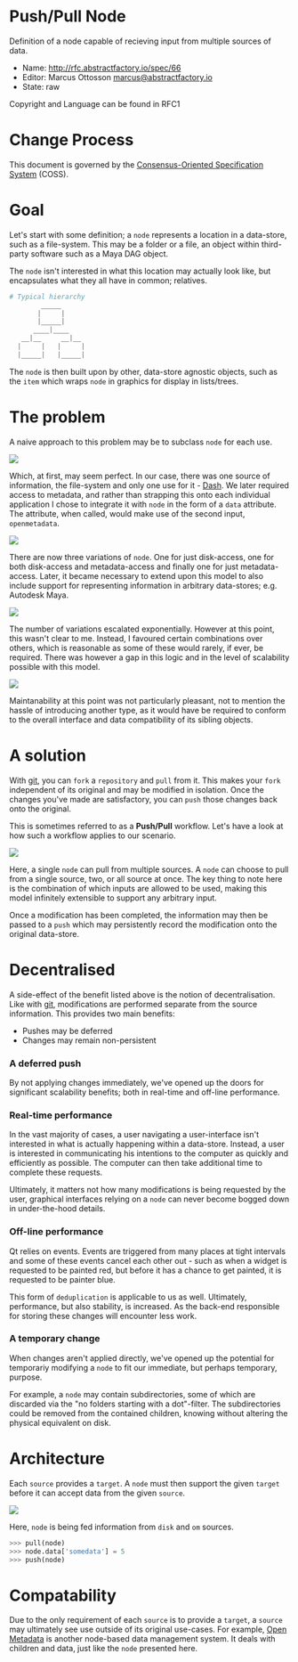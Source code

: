 # Push/Pull Node

Definition of a node capable of recieving input from multiple sources of data.

* Name: http://rfc.abstractfactory.io/spec/66
* Editor: Marcus Ottosson <marcus@abstractfactory.io>
* State: raw

Copyright and Language can be found in RFC1

# Change Process

This document is governed by the [Consensus-Oriented Specification System](http://www.digistan.org/spec:1/COSS) (COSS).

# Goal

Let's start with some definition; a `node` represents a location in a data-store, such as a file-system. This may be a folder or a file, an object within third-party software such as a Maya DAG object.

The `node` isn't interested in what this location may actually look like, but encapsulates what they all have in common; relatives.

```python
# Typical hierarchy
        _____
       |     |
       |_____|
      ____|____
   __|__     __|__
  |     |   |     |
  |_____|   |_____|

```

The `node` is then built upon by other, data-store agnostic objects, such as the `item` which wraps `node` in graphics for display in lists/trees.

# The problem

A naive approach to this problem may be to subclass `node` for each use.

![](https://dl.dropbox.com/s/g0v5a67nzktop74/first-version.png)

Which, at first, may seem perfect. In our case, there was one source of information, the file-system and only one use for it - [Dash][dash]. We later required access to metadata, and rather than strapping this onto each individual application I chose to integrate it with `node` in the form of a `data` attribute. The attribute, when called, would make use of the second input, `openmetadata`.

![](https://dl.dropbox.com/s/kzxavx53kny8b5p/second-version.png)

There are now three variations of `node`. One for just disk-access, one for both disk-access and metadata-access and finally one for just metadata-access. Later, it became necessary to extend upon this model to also include support for representing information in arbitrary data-stores; e.g. Autodesk Maya.

![](https://dl.dropbox.com/s/m8v2mzkkkbtysy3/third-version.png)

The number of variations escalated exponentially. However at this point, this wasn't clear to me. Instead, I favoured certain combinations over others, which is reasonable as some of these would rarely, if ever, be required. There was however a gap in this logic and in the level of scalability possible with this model.

![](https://dl.dropbox.com/s/jl8vmsny7b912jo/fourth-version.png)

Maintanability at this point was not particularly pleasant, not to mention the hassle of introducing another type, as it would have be required to conform to the overall interface and data compatibility of its sibling objects.

# A solution

With [git][], you can `fork` a `repository` and `pull` from it. This makes your `fork` independent of its original and may be modified in isolation. Once the changes you've made are satisfactory, you can `push` those changes back onto the original.

This is sometimes referred to as a **Push/Pull** workflow. Let's have a look at how such a workflow applies to our scenario.

![](https://dl.dropbox.com/s/v5pe5lbv298mfd4/pushpull.png)

Here, a single `node` can pull from multiple sources. A `node` can choose to pull from a single source, two, or all source at once. The key thing to note here is the combination of which  inputs are allowed to be used, making this model infinitely extensible to support any arbitrary input.

Once a modification has been completed, the information may then be passed to a `push` which may persistently record the modification onto the original data-store.

# Decentralised

A side-effect of the benefit listed above is the notion of decentralisation. Like with [git][], modifications are performed separate from the source information. This provides two main benefits:

* Pushes may be deferred
* Changes may remain non-persistent

### A deferred push

By not applying changes immediately, we've opened up the doors for significant scalability benefits; both in real-time and off-line performance.

### Real-time performance

In the vast majority of cases, a user navigating a user-interface isn't interested in what is actually happening within a data-store. Instead, a user is interested in communicating his intentions to the computer as quickly and efficiently as possible. The computer can then take additional time to complete these requests.

Ultimately, it matters not how many modifications is being requested by the user, graphical interfaces relying on a `node` can never become bogged down in under-the-hood details.

### Off-line performance

Qt relies on events. Events are triggered from many places at tight intervals and some of these events cancel each other out - such as when a widget is requested to be painted red, but before it has a chance to get painted, it is requested to be painter blue.

This form of `deduplication` is applicable to us as well. Ultimately, performance, but also stability, is increased. As the back-end responsible for storing these changes will encounter less work.

### A temporary change

When changes aren't applied directly, we've opened up the potential for temporariy modifying a `node` to fit our immediate, but perhaps temporary, purpose.

For example, a `node` may contain subdirectories, some of which are discarded via the "no folders starting with a dot"-filter. The subdirectories could be removed from the contained children, knowing without altering the physical equivalent on disk.

# Architecture

Each `source` provides a `target`. A `node` must then support the given `target` before it can accept data from the given `source`.

![](https://dl.dropbox.com/s/2xmy0t49mr20kbd/target.png)

Here, `node` is being fed information from `disk` and `om` sources.

```python
>>> pull(node)
>>> node.data['somedata'] = 5
>>> push(node)
```

# Compatability

Due to the only requirement of each `source` is to provide a `target`, a `source` may ultimately see use outside of its original use-cases. For example, [Open Metadata][om] is another node-based data management system. It deals with children and data, just like the `node` presented here.

[om]: http://abstractfactory.io/om
[git]: http://git-scm.com/
[dash]: https://github.com/abstractfactory/dash
